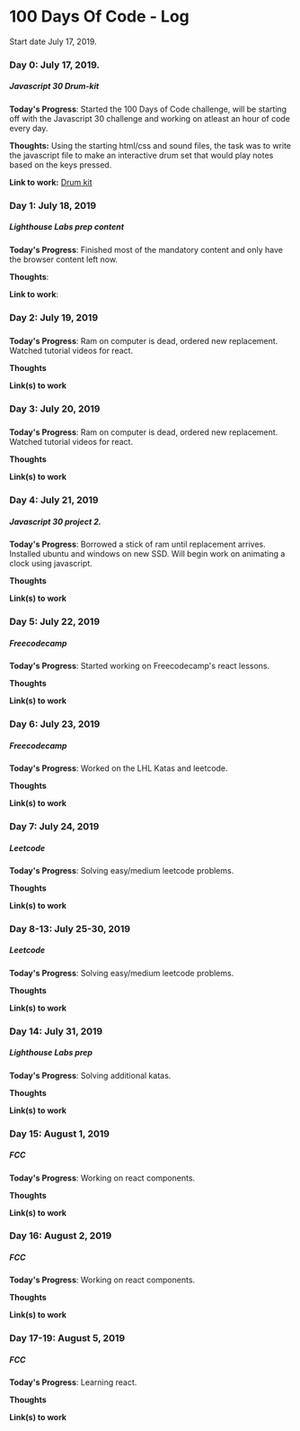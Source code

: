 # 100 Days Of Code - Log
Start date July 17, 2019.

### Day 0: July 17, 2019.
##### Javascript 30 Drum-kit

**Today's Progress**: Started the 100 Days of Code challenge, will be starting off with the Javascript 30 challenge and working on atleast an hour of code every day.

**Thoughts:** Using the starting html/css and sound files, the task was to write the javascript file to make an interactive drum set that would play notes based on the keys pressed. 

**Link to work:** [Drum kit](http://www.example.com)

### Day 1: July 18, 2019
##### Lighthouse Labs prep content

**Today's Progress**: Finished most of the mandatory content and only have the browser content left now.

**Thoughts**: 

**Link to work**:


### Day 2: July 19, 2019
##### 
**Today's Progress**: Ram on computer is dead, ordered new replacement. Watched tutorial videos for react.

**Thoughts** 

**Link(s) to work**

### Day 3: July 20, 2019
##### 
**Today's Progress**: Ram on computer is dead, ordered new replacement. Watched tutorial videos for react.

**Thoughts** 

**Link(s) to work**

### Day 4: July 21, 2019
##### Javascript 30 project 2.
**Today's Progress**: Borrowed a stick of ram until replacement arrives. Installed ubuntu and windows on new SSD. Will begin work on animating a clock using javascript. 

**Thoughts** 

**Link(s) to work**

### Day 5: July 22, 2019
##### Freecodecamp
**Today's Progress**: Started working on Freecodecamp's react lessons. 

**Thoughts** 

**Link(s) to work**

### Day 6: July 23, 2019
##### Freecodecamp
**Today's Progress**: Worked on the LHL Katas and leetcode. 

**Thoughts** 

**Link(s) to work**

### Day 7: July 24, 2019
##### Leetcode
**Today's Progress**: Solving easy/medium leetcode problems. 

**Thoughts** 

**Link(s) to work**

### Day 8-13: July 25-30, 2019
##### Leetcode
**Today's Progress**: Solving easy/medium leetcode problems. 

**Thoughts** 

**Link(s) to work**

### Day 14: July 31, 2019
##### Lighthouse Labs prep
**Today's Progress**: Solving additional katas. 

**Thoughts** 

**Link(s) to work**

### Day 15: August 1, 2019
##### FCC
**Today's Progress**: Working on react components. 

**Thoughts** 

**Link(s) to work**

### Day 16: August 2, 2019
##### FCC
**Today's Progress**: Working on react components. 

**Thoughts** 

**Link(s) to work**

### Day 17-19: August 5, 2019
##### FCC
**Today's Progress**: Learning react. 

**Thoughts** 

**Link(s) to work**
